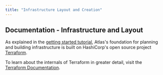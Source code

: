 ```yaml
---
title: "Infrastructure Layout and Creation"
---
```

## Documentation - Infrastructure and Layout

As explained in the [getting started tutorial](/help/getting-started/getting-started-overview), Atlas's foundation for planning and building infrastructure is built on HashiCorp's open source project [Terraform](https://terraform.io). 

To learn about the internals of Terraform in greater detail, visit the [Terraform Documentation](https://www.terraform.io/docs/index.html).
